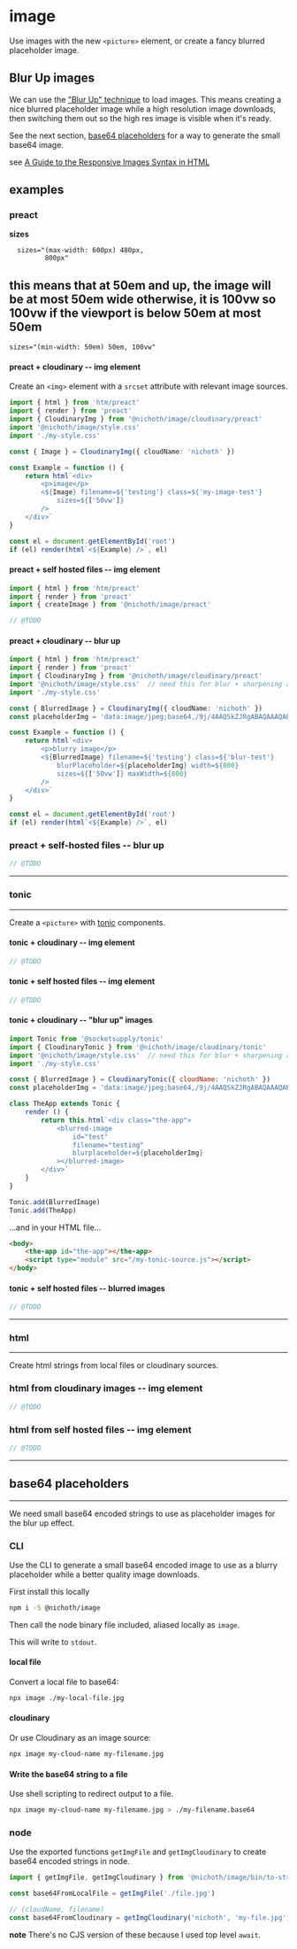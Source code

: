 # image
Use images with the new `<picture>` element, or create a fancy blurred placeholder image.

## Blur Up images
We can use the ["Blur Up" technique](https://css-tricks.com/the-blur-up-technique-for-loading-background-images/) to load images. This means creating a nice blurred placeholder image while a high resolution image downloads, then switching them out so the high res image is visible when it's ready.

See the next section, [base64 placeholders](#base64-placeholders) for a way to generate the small base64 image.

see [A Guide to the Responsive Images Syntax in HTML](https://css-tricks.com/a-guide-to-the-responsive-images-syntax-in-html/#using-srcset)

## examples

### preact

__sizes__
```
  sizes="(max-width: 600px) 480px,
         800px"
```
this means that at 50em and up, the image will be at most 50em wide
otherwise, it is 100vw
so 100vw if the viewport is below 50em
at most 50em
--------------------
```
sizes="(min-width: 50em) 50em, 100vw"
```


#### preact + cloudinary -- img element
Create an `<img>` element with a `srcset` attribute with relevant image sources.

```ts
import { html } from 'htm/preact'
import { render } from 'preact'
import { CloudinaryImg } from '@nichoth/image/cloudinary/preact'
import '@nichoth/image/style.css'
import './my-style.css'

const { Image } = CloudinaryImg({ cloudName: 'nichoth' })

const Example = function () {
    return html`<div>
        <p>image</p>
        <${Image} filename=${'testing'} class=${'my-image-test'}
            sizes=${['50vw']}
        />
    </div>`
}

const el = document.getElementById('root')
if (el) render(html`<${Example} />`, el)
```

#### preact + self hosted files -- img element

```ts
import { html } from 'htm/preact'
import { render } from 'preact'
import { createImage } from '@nichoth/image/preact'

// @TODO
```

#### preact + cloudinary -- blur up
```ts
import { html } from 'htm/preact'
import { render } from 'preact'
import { CloudinaryImg } from '@nichoth/image/cloudinary/preact'
import '@nichoth/image/style.css'  // need this for blur + sharpening animation
import './my-style.css'

const { BlurredImage } = CloudinaryImg({ cloudName: 'nichoth' })
const placeholderImg = 'data:image/jpeg;base64,/9j/4AAQSkZJRgABAQAAAQABAAD/2w...'

const Example = function () {
    return html`<div>
        <p>blurry image</p>
        <${BlurredImage} filename=${'testing'} class=${'blur-test'}
            blurPlaceholder=${placeholderImg} width=${800}
            sizes=${['50vw']} maxWidth=${800}
        />
    </div>`
}

const el = document.getElementById('root')
if (el) render(html`<${Example} />`, el)
```

### preact + self-hosted files -- blur up
```ts
// @TODO
```




-------------------------------------------------------

### tonic

-------------------------------------------------------
Create a `<picture>` with [tonic](https://tonicframework.dev/) components.

#### tonic + cloudinary -- img element
```js
// @TODO
```

#### tonic + self hosted files -- img element
```js
// @TODO
```

#### tonic + cloudinary -- "blur up" images
```js
import Tonic from '@socketsupply/tonic'
import { CloudinaryTonic } from '@nichoth/image/cloudinary/tonic'
import '@nichoth/image/style.css'  // need this for blur + sharpening animation
import './my-style.css'

const { BlurredImage } = CloudinaryTonic({ cloudName: 'nichoth' })
const placeholderImg = 'data:image/jpeg;base64,/9j/4AAQSkZJRgABAQAAAQABAAD...'

class TheApp extends Tonic {
    render () {
        return this.html`<div class="the-app">
            <blurred-image
                id="test"
                filename="testing"
                blurplaceholder=${placeholderImg}
            ></blurred-image>
        </div>`
    }
}

Tonic.add(BlurredImage)
Tonic.add(TheApp)
```

...and in your HTML file...
```html
<body>
    <the-app id="the-app"></the-app>
    <script type="module" src="/my-tonic-source.js"></script>
</body>
```

#### tonic + self hosted files -- blurred images
```js
// @TODO
```



-------------------------------------------------------

### html

-------------------------------------------------------
Create html strings from local files or cloudinary sources.

### html from cloudinary images -- img element
```js
// @TODO
```

### html from self hosted files -- img element
```js
// @TODO
```



------------------------------------------------------

## base64 placeholders

------------------------------------------------------
We need small base64 encoded strings to use as placeholder images for the blur up effect.

### CLI
Use the CLI to generate a small base64 encoded image to use as a blurry placeholder while a better quality image downloads.

First install this locally
```bash
npm i -S @nichoth/image
```

Then call the node binary file included, aliased locally as `image`.

This will write to `stdout`.

#### local file
Convert a local file to base64:

```bash
npx image ./my-local-file.jpg
```

#### cloudinary
Or use Cloudinary as an image source:

```bash
npx image my-cloud-name my-filename.jpg
```

#### Write the base64 string to a file
Use shell scripting to redirect output to a file.

```bash
npx image my-cloud-name my-filename.jpg > ./my-filename.base64
```

### node
Use the exported functions `getImgFile` and `getImgCloudinary` to create base64 encoded strings in node.

```js
import { getImgFile, getImgCloudinary } from '@nichoth/image/bin/to-string'

const base64FromLocalFile = getImgFile('./file.jpg')

// (cloudName, filename)
const base64FromCloudinary = getImgCloudinary('nichoth', 'my-file.jpg')
```

**note**
There's no CJS version of these because I used top level `await`.

